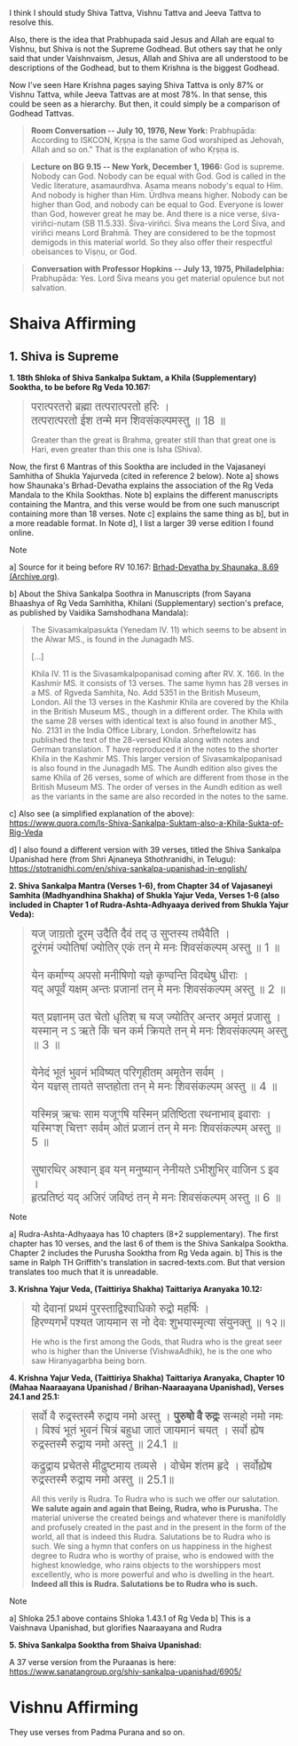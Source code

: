 
I think I should study Shiva Tattva, Vishnu Tattva and Jeeva Tattva to resolve this.

Also, there is the idea that Prabhupada said Jesus and Allah are equal to Vishnu, but Shiva is not the Supreme Godhead. But others say that he only said that under Vaishnvaism, Jesus, Allah and Shiva are all understood to be descriptions of the Godhead, but to them Krishna is the biggest Godhead.

Now I've seen Hare Krishna pages saying Shiva Tattva is only 87% or Vishnu Tattva, while Jeeva Tattvas are at most 78%. In that sense, this could be seen as a hierarchy. But then, it could simply be a comparison of Godhead Tattvas.

> **Room Conversation -- July 10, 1976, New York:**
> Prabhupāda: According to ISKCON, Kṛṣṇa is the same God worshiped as Jehovah, Allah and so on." That is the explanation of who Kṛṣṇa is.

> **Lecture on BG 9.15 -- New York, December 1, 1966:** God is supreme. Nobody can God. Nobody can be equal with God. God is called in the Vedic literature, asamaurdhva. Asama means nobody's equal to Him. And nobody is higher than Him. Ūrdhva means higher. Nobody can be higher than God, and nobody can be equal to God. Everyone is lower than God, however great he may be. And there is a nice verse, śiva-viriñci-nutam (SB 11.5.33). Śiva-viriñci. Śiva means the Lord Śiva, and viriñci means Lord Brahmā. They are considered to be the topmost demigods in this material world. So they also offer their respectful obeisances to Viṣṇu, or God.

> **Conversation with Professor Hopkins -- July 13, 1975, Philadelphia:**
> Prabhupāda: Yes. Lord Śiva means you get material opulence but not salvation.

# Shaiva Affirming
## 1. Shiva is Supreme

**1. 18th Shloka of Shiva Sankalpa Suktam, a Khila (Supplementary) Sooktha, to be before Rg Veda 10.167:**

> <span style="font-size:145%">परात्परतरो ब्रह्मा तत्परात्परतो हरिः ।<br>तत्परात्परतो ईश तन्मे मन शिवसंकल्पमस्तु ॥ 18 ॥</span>
  > 
> Greater than the great is Brahma, greater still than that great one is Hari, even greater than this one is Isha (Shiva).

Now, the first 6 Mantras of this Sooktha are included in the Vajasaneyi Samhitha of Shukla Yajurveda (cited in reference 2 below). Note a] shows how Shaunaka's Brhad-Devatha explains the association of the Rg Veda Mandala to the Khila Sookthas. Note b] explains the different manuscripts containing the Mantra, and this verse would be from one such manuscript containing more than 18 verses. Note c] explains the same thing as b], but in a more readable format. In Note d], I list a larger 39 verse edition I found online.

> [!NOTE]
> a] Source for it being before RV 10.167: [Brhad-Devatha by Shaunaka, 8.69 (Archive.org)](https://archive.org/details/brhaddevataattr02saunuoft/page/312/mode/2up?view=theater).
> 
> b] About the Shiva Sankalpa Soothra in Manuscripts (from Sayana Bhaashya of Rg Veda Samhitha, Khilani (Supplementary) section's preface, as published by Vaidika Samshodhana Mandala):
> 
> > The Sivasamkalpasukta (Yenedam IV. 11) which seems to be absent in the Alwar MS., is found in the Junagadh MS.
> > 
> > [...]
> > 
> > Khila IV. 11 is the Sivasamkalpopanisad coming after RV. X. 166. In the Kashmir MS. it consists of 13 verses. The same hymn has 28 verses in a MS. of Rgveda Samhita, No. Add 5351 in the British Museum, London. All the 13 verses in the Kashmir Khila are covered by the Khila in the British Museum MS., though in a different order. The Khila with the same 28 verses with identical text is also found in another MS., No. 2131 in the India Office Library, London. Srheftelowitz has published the text of the 28-versed Khila along with notes and German translation. T have reproduced it in the notes to the shorter Khila in the Kashmir MS. This larger version of Sivasamkalpopanisad is also found in the Junagadh MS. The Aundh edition also gives the same Khila of 26 verses, some of which are different from those in the British Museum MS. The order of verses in the Aundh edition as well as the variants in the same are also recorded in the notes to the same.
> 
> c] Also see (a simplified explanation of the above): https://www.quora.com/Is-Shiva-Sankalpa-Suktam-also-a-Khila-Sukta-of-Rig-Veda
> 
> d] I also found a different version with 39 verses, titled the Shiva Sankalpa Upanishad here (from Shri Ajnaneya Sthothranidhi, in Telugu): https://stotranidhi.com/en/shiva-sankalpa-upanishad-in-english/

**2. Shiva Sankalpa Mantra (Verses 1-6), from Chapter 34 of Vajasaneyi Samhita (Madhyandhina Shakha) of Shukla Yajur Veda, Verses 1-6 (also included in Chapter 1 of Rudra-Ashta-Adhyaaya derived from Shukla Yajur Veda):** 

> <span style="font-size:145%">यज् जाग्रतो दूरम् उदैति दैवं तद् उ सुप्तस्य तथैवैति ।<br>दूरंगमं ज्योतिषां ज्योतिर् एकं तन् मे मनः शिवसंकल्पम् अस्तु ॥ 1 ॥<br><br>येन कर्माण्य् अपसो मनीषिणो यज्ञे कृण्वन्ति विदथेषु धीराः ।<br>यद् अपूर्वं यक्षम् अन्तः प्रजानां तन् मे मनः शिवसंकल्पम् अस्तु ॥ 2 ॥<br><br>यत् प्रज्ञानम् उत चेतो धृतिश् च यज् ज्योतिर् अन्तर् अमृतं प्रजासु ।<br>यस्मान् न ऽ ऋते किं चन कर्म क्रियते तन् मे मनः शिवसंकल्पम् अस्तु ॥ 3 ॥<br><br>येनेदं भूतं भुवनं भविष्यत् परिगृहीतम् अमृतेन सर्वम् ।<br>येन यज्ञस् तायते सप्तहोता तन् मे मनः शिवसंकल्पम् अस्तु ॥ 4 ॥<br><br>यस्मिन्न् ऋचः साम यजूꣳषि यस्मिन् प्रतिष्ठिता रथनाभाव् इवाराः ।<br>यस्मिꣳश् चित्तꣳ सर्वम् ओतं प्रजानं तन् मे मनः शिवसंकल्पम् अस्तु ॥ 5 ॥<br><br>सुषारथिर् अश्वान् इव यन् मनुष्यान् नेनीयते ऽभीशुभिर् वाजिन ऽ इव ।<br>हृत्प्रतिष्ठं यद् अजिरं जविष्ठं तन् मे मनः शिवसंकल्पम् अस्तु ॥ 6 ॥</span>

> [!NOTE]
> 
> a] Rudra-Ashta-Adhyaaya has 10 chapters (8+2 supplementary). The first chapter has 10 verses, and the last 6 of them is the Shiva Sankalpa Sooktha. Chapter 2 includes the Purusha Sooktha from Rg Veda again.
> b] This is the same in Ralph TH Griffith's translation in sacred-texts.com. But that version translates too much that it is unreadable.

**3. Krishna Yajur Veda, (Taittiriya Shakha) Taittariya Aranyaka 10.12:**

> <span style="font-size:145%">यो देवानां प्रथमं पुरस्ताद्विश्वाधिको रुद्रो महर्षिः ।<br>हिरण्यगर्भं पश्यत जायमान स नो देवः शुभयास्मृत्या संयुनक्तु ॥ १२॥</span>
> 
> He who is the first among the Gods, that Rudra who is the great seer who is higher than the Universe (VishwaAdhik), he is the one who saw Hiranyagarbha being born.

**4. Krishna Yajur Veda, (Taittiriya Shakha) Taittariya Aranyaka, Chapter 10 (Mahaa Naaraayana Upanishad / Brihan-Naaraayana Upanishad), Verses 24.1 and 25.1:**
 
> <span style="font-size:145%">सर्वो वै रुद्रस्तस्मै रुद्राय नमो अस्तु । **पुरुषो वै रुद्रः** सन्महो नमो नमः । विश्वं भूतं भुवनं चित्रं बहुधा जातं जायमानं चयत् । सर्वो ह्येष रुद्रस्तस्मै रुद्राय नमो अस्तु ॥ 24.1 ॥</span>
> 
> <span style="font-size:145%">कद्रुद्राय प्रचेतसे मीढुष्टमाय तव्यसे । वोचेम शंतम हृदे । सर्वोह्येष रुद्रस्तस्मै रुद्राय नमो अस्तु ॥ 25.1॥</span>
>   
> All this verily is Rudra. To Rudra who is such we offer our salutation. **We salute again and again that Being, Rudra, who is Purusha.** The material universe the created beings and whatever there is manifoldly and profusely created in the past and in the present in the form of the world, all that is indeed this Rudra. Salutations be to Rudra who is such. We sing a hymn that confers on us happiness in the highest degree to Rudra who is worthy of praise, who is endowed with the highest knowledge, who rains objects to the worshippers most excellently, who is more powerful and who is dwelling in the heart. **Indeed all this is Rudra. Salutations be to Rudra who is such.**

> [!NOTE]
> a] Shloka 25.1 above contains Shloka 1.43.1 of Rg Veda
> b] This is a Vaishnava Upanishad, but glorifies Naaraayana and Rudra

**5. Shiva Sankalpa Sooktha from Shaiva Upanishad:**

A 37 verse version from the Puraanas is here: https://www.sanatangroup.org/shiv-sankalpa-upanishad/6905/
# Vishnu Affirming

They use verses from Padma Purana and so on.